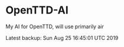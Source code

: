 # OpenTTD-AI
My AI for OpenTTD, will use primarily air

Latest backup: Sun Aug 25 16:45:01 UTC 2019
